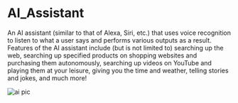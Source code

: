 # AI_Assistant

An AI assistant (similar to that of Alexa, Siri, etc.) that uses voice recognition to listen to what a user says and performs various outputs as a result. Features of the AI assistant include (but is not limited to) searching up the web, searching up specified products on shopping websites and purchasing them autonomously, searching up videos on YouTube and playing them at your leisure, giving you the time and weather, telling stories and jokes, and much more!

![ai pic](https://user-images.githubusercontent.com/71467135/168928886-b7932edd-2915-4e42-8f67-13fe743f5b7b.jpg)

